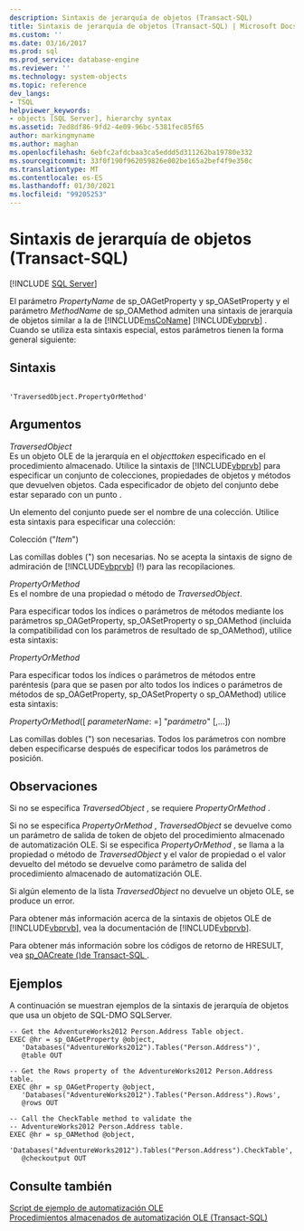 ```yaml
---
description: Sintaxis de jerarquía de objetos (Transact-SQL)
title: Sintaxis de jerarquía de objetos (Transact-SQL) | Microsoft Docs
ms.custom: ''
ms.date: 03/16/2017
ms.prod: sql
ms.prod_service: database-engine
ms.reviewer: ''
ms.technology: system-objects
ms.topic: reference
dev_langs:
- TSQL
helpviewer_keywords:
- objects [SQL Server], hierarchy syntax
ms.assetid: 7ed8df86-9fd2-4e09-96bc-5381fec85f65
author: markingmyname
ms.author: maghan
ms.openlocfilehash: 6ebfc2afdcbaa3ca5eddd5d311262ba19780e332
ms.sourcegitcommit: 33f0f190f962059826e002be165a2bef4f9e350c
ms.translationtype: MT
ms.contentlocale: es-ES
ms.lasthandoff: 01/30/2021
ms.locfileid: "99205253"
---
```

# <a name="object-hierarchy-syntax-transact-sql"></a>Sintaxis de jerarquía de objetos (Transact-SQL)
[!INCLUDE [SQL Server](../../includes/applies-to-version/sqlserver.md)]

  El parámetro *PropertyName* de sp_OAGetProperty y sp_OASetProperty y el parámetro *MethodName* de sp_OAMethod admiten una sintaxis de jerarquía de objetos similar a la de [!INCLUDE[msCoName](../../includes/msconame-md.md)] [!INCLUDE[vbprvb](../../includes/vbprvb-md.md)] . Cuando se utiliza esta sintaxis especial, estos parámetros tienen la forma general siguiente:  
  
## <a name="syntax"></a>Sintaxis  
  
```  
  
'TraversedObject.PropertyOrMethod'  
```  
  
## <a name="arguments"></a>Argumentos  
 *TraversedObject*  
 Es un objeto OLE de la jerarquía en el *objecttoken* especificado en el procedimiento almacenado. Utilice la sintaxis de [!INCLUDE[vbprvb](../../includes/vbprvb-md.md)] para especificar un conjunto de colecciones, propiedades de objetos y métodos que devuelven objetos. Cada especificador de objeto del conjunto debe estar separado con un punto .  
  
 Un elemento del conjunto puede ser el nombre de una colección. Utilice esta sintaxis para especificar una colección:  
  
 Colección ("*Item*")  
  
 Las comillas dobles (") son necesarias. No se acepta la sintaxis de signo de admiración de [!INCLUDE[vbprvb](../../includes/vbprvb-md.md)] (!) para las recopilaciones.  
  
 *PropertyOrMethod*  
 Es el nombre de una propiedad o método de *TraversedObject*.  
  
 Para especificar todos los índices o parámetros de métodos mediante los parámetros sp_OAGetProperty, sp_OASetProperty o sp_OAMethod  (incluida la compatibilidad con los parámetros de resultado de sp_OAMethod), utilice esta sintaxis:  
  
 *PropertyOrMethod*  
  
 Para especificar todos los índices o parámetros de métodos entre paréntesis (para que se pasen por alto todos los índices o parámetros de métodos de sp_OAGetProperty, sp_OASetProperty o sp_OAMethod) utilice esta sintaxis:  
  
 *PropertyOrMethod*([ *parameterName*: =] "*parámetro*" [,...])  
  
 Las comillas dobles (") son necesarias. Todos los parámetros con nombre deben especificarse después de especificar todos los parámetros de posición.  
  
## <a name="remarks"></a>Observaciones  
 Si no se especifica *TraversedObject* , se requiere *PropertyOrMethod* .  
  
 Si no se especifica *PropertyOrMethod* , *TraversedObject* se devuelve como un parámetro de salida de token de objeto del procedimiento almacenado de automatización OLE. Si se especifica *PropertyOrMethod* , se llama a la propiedad o método de *TraversedObject* y el valor de propiedad o el valor devuelto del método se devuelve como parámetro de salida del procedimiento almacenado de automatización OLE.  
  
 Si algún elemento de la lista *TraversedObject* no devuelve un objeto OLE, se produce un error.  
  
 Para obtener más información acerca de la sintaxis de objetos OLE de [!INCLUDE[vbprvb](../../includes/vbprvb-md.md)], vea la documentación de [!INCLUDE[vbprvb](../../includes/vbprvb-md.md)].  
  
 Para obtener más información sobre los códigos de retorno de HRESULT, vea [sp_OACreate &#40;&#41;de Transact-SQL ](../../relational-databases/system-stored-procedures/sp-oacreate-transact-sql.md).  
  
## <a name="examples"></a>Ejemplos  
 A continuación se muestran ejemplos de la sintaxis de jerarquía de objetos que usa un objeto de SQL-DMO SQLServer.  
  
```  
-- Get the AdventureWorks2012 Person.Address Table object.  
EXEC @hr = sp_OAGetProperty @object,  
   'Databases("AdventureWorks2012").Tables("Person.Address")',  
   @table OUT  
  
-- Get the Rows property of the AdventureWorks2012 Person.Address table.  
EXEC @hr = sp_OAGetProperty @object,  
   'Databases("AdventureWorks2012").Tables("Person.Address").Rows',  
   @rows OUT  
  
-- Call the CheckTable method to validate the   
-- AdventureWorks2012 Person.Address table.  
EXEC @hr = sp_OAMethod @object,  
   'Databases("AdventureWorks2012").Tables("Person.Address").CheckTable',  
   @checkoutput OUT  
```  
  
## <a name="see-also"></a>Consulte también  
 [Script de ejemplo de automatización OLE](../../relational-databases/stored-procedures/ole-automation-sample-script.md)   
 [Procedimientos almacenados de automatización OLE &#40;Transact-SQL&#41;](../../relational-databases/system-stored-procedures/ole-automation-stored-procedures-transact-sql.md)  
  
  
